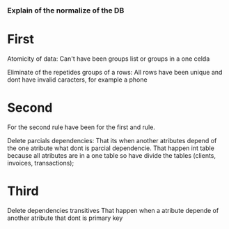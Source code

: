 ### Explain of the normalize of the DB

# First

Atomicity of data:
Can't have been groups list or groups in a one celda

Eliminate of the repetides groups of a rows:
All rows have been unique and dont have invalid caracters, for example a phone


# Second
For the second rule have been for the first and rule. 

Delete parcials dependencies:
That its when another atributes depend of the one atribute what dont is parcial dependencie. That happen int table because all atributes are in a one table so have divide the tables (clients, invoices, transactions);

# Third
Delete dependencies transitives
That happen when a atribute depende of another atribute that dont is primary key	
